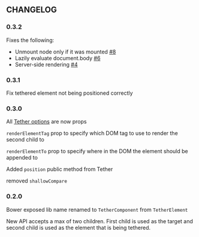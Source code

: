 ## CHANGELOG
### 0.3.2
Fixes the following:
- Unmount node only if it was mounted [#8](https://github.com/souporserious/react-tether/issues/8)
- Lazily evaluate document.body [#6](https://github.com/souporserious/react-tether/issues/6)
- Server-side rendering [#4](https://github.com/souporserious/react-tether/issues/4)

### 0.3.1
Fix tethered element not being positioned correctly

### 0.3.0
All [Tether options](http://tether.io/#options) are now props

`renderElementTag` prop to specify which DOM tag to use to render the second child to

`renderElementTo` prop to specify where in the DOM the element should be appended to

Added `position` public method from Tether

removed `shallowCompare`

### 0.2.0
Bower exposed lib name renamed to `TetherComponent` from `TetherElement`

New API accepts a max of two children. First child is used as the target and second child is used as the element that is being tethered.
